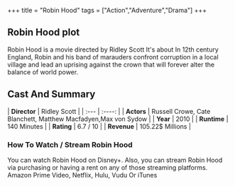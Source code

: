 +++
title = "Robin Hood"
tags = ["Action","Adventure","Drama"]
+++
## Robin Hood plot
Robin Hood is a movie directed by Ridley Scott It's about In 12th century England, Robin and his band of marauders confront corruption in a local village and lead an uprising against the crown that will forever alter the balance of world power.
## Cast And Summary
| **Director**      | Ridley Scott |
    | :---        |    :----:   |
    |  **Actors** | Russell Crowe, Cate Blanchett, Matthew Macfadyen,Max von Sydow |
    | **Year**   | 2010    |
    |  **Runtime** | 140 Minutes |
    |  **Rating** | 6.7 / 10 | 
    |  **Revenue** | 105.22$ Millions |
### How To Watch / Stream Robin Hood
You can watch Robin Hood on Disney+.
Also, you can stream Robin Hood via purchasing or having a rent on any of those streaming platforms.
Amazon Prime Video, Netflix, Hulu, Vudu Or iTunes